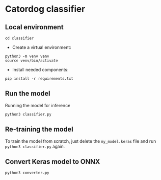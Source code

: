 # Catordog classifier

## Local environment

```
cd classifier
```

- Create a virtual environment:
```
python3 -m venv venv
source venv/bin/activate

```
- Install needed components: 
```
pip install -r requirements.txt
```

## Run the model

Running the model for inference
```
python3 classifier.py
```

## Re-training the model
To train the model from scratch, just delete the `my_model.keras` file and run `python3 classifier.py` again.


## Convert Keras model to ONNX
```
python3 converter.py
```

